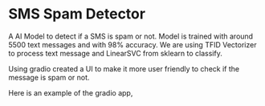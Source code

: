 # SMS Spam Detector

A AI Model to detect if a SMS is spam or not. Model is trained with around 5500 text messages and with 98% accuracy. We are using TFID Vectorizer to process text message and LinearSVC from sklearn to classify. 

Using gradio created a UI to make it more user friendly to check if the message is spam or not. 

Here is an example of the gradio app, 

